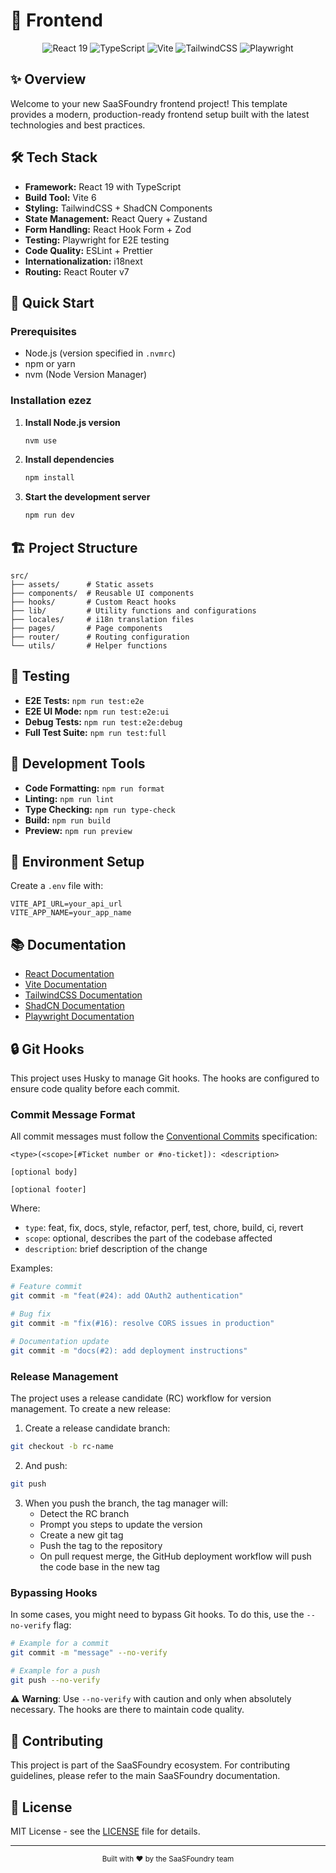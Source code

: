 # 🚀 Frontend

<div align="center">
  <img src="https://img.shields.io/badge/React-19-blue" alt="React 19" />
  <img src="https://img.shields.io/badge/TypeScript-5.7-blue" alt="TypeScript" />
  <img src="https://img.shields.io/badge/Vite-6.0-orange" alt="Vite" />
  <img src="https://img.shields.io/badge/TailwindCSS-3.4-blue" alt="TailwindCSS" />
  <img src="https://img.shields.io/badge/Playwright-1.51-green" alt="Playwright" />
</div>

## ✨ Overview

Welcome to your new SaaSFoundry frontend project! This template provides a modern, production-ready frontend setup built with the latest technologies and best practices.

## 🛠️ Tech Stack

- **Framework:** React 19 with TypeScript
- **Build Tool:** Vite 6
- **Styling:** TailwindCSS + ShadCN Components
- **State Management:** React Query + Zustand
- **Form Handling:** React Hook Form + Zod
- **Testing:** Playwright for E2E testing
- **Code Quality:** ESLint + Prettier
- **Internationalization:** i18next
- **Routing:** React Router v7

## 🚀 Quick Start

### Prerequisites

- Node.js (version specified in `.nvmrc`)
- npm or yarn
- nvm (Node Version Manager)

### Installation ezez

1. **Install Node.js version**

   ```bash
   nvm use
   ```

2. **Install dependencies**

   ```bash
   npm install
   ```

3. **Start the development server**
   ```bash
   npm run dev
   ```

## 🏗️ Project Structure

```
src/
├── assets/      # Static assets
├── components/  # Reusable UI components
├── hooks/       # Custom React hooks
├── lib/         # Utility functions and configurations
├── locales/     # i18n translation files
├── pages/       # Page components
├── router/      # Routing configuration
└── utils/       # Helper functions
```

## 🧪 Testing

- **E2E Tests:** `npm run test:e2e`
- **E2E UI Mode:** `npm run test:e2e:ui`
- **Debug Tests:** `npm run test:e2e:debug`
- **Full Test Suite:** `npm run test:full`

## 🔧 Development Tools

- **Code Formatting:** `npm run format`
- **Linting:** `npm run lint`
- **Type Checking:** `npm run type-check`
- **Build:** `npm run build`
- **Preview:** `npm run preview`

## 🔐 Environment Setup

Create a `.env` file with:

```env
VITE_API_URL=your_api_url
VITE_APP_NAME=your_app_name
```

## 📚 Documentation

- [React Documentation](https://react.dev)
- [Vite Documentation](https://vitejs.dev)
- [TailwindCSS Documentation](https://tailwindcss.com)
- [ShadCN Documentation](https://ui.shadcn.com)
- [Playwright Documentation](https://playwright.dev)

## 🔒 Git Hooks

This project uses Husky to manage Git hooks. The hooks are configured to ensure code quality before each commit.

### Commit Message Format

All commit messages must follow the [Conventional Commits](https://www.conventionalcommits.org/) specification:

```
<type>(<scope>[#Ticket number or #no-ticket]): <description>

[optional body]

[optional footer]
```

Where:

- `type`: feat, fix, docs, style, refactor, perf, test, chore, build, ci, revert
- `scope`: optional, describes the part of the codebase affected
- `description`: brief description of the change

Examples:

```bash
# Feature commit
git commit -m "feat(#24): add OAuth2 authentication"

# Bug fix
git commit -m "fix(#16): resolve CORS issues in production"

# Documentation update
git commit -m "docs(#2): add deployment instructions"
```

### Release Management

The project uses a release candidate (RC) workflow for version management. To create a new release:

1. Create a release candidate branch:

```bash
git checkout -b rc-name
```

2. And push:

```bash
git push
```

3. When you push the branch, the tag manager will:
   - Detect the RC branch
   - Prompt you steps to update the version
   - Create a new git tag
   - Push the tag to the repository
   - On pull request merge, the GitHub deployment workflow will push the code base in the new tag

### Bypassing Hooks

In some cases, you might need to bypass Git hooks. To do this, use the `--no-verify` flag:

```bash
# Example for a commit
git commit -m "message" --no-verify

# Example for a push
git push --no-verify
```

⚠️ **Warning**: Use `--no-verify` with caution and only when absolutely necessary. The hooks are there to maintain code quality.

## 🤝 Contributing

This project is part of the SaaSFoundry ecosystem. For contributing guidelines, please refer to the main SaaSFoundry documentation.

## 📜 License

MIT License - see the [LICENSE](LICENSE) file for details.

---

<div align="center">
  <sub>Built with ❤️ by the SaaSFoundry team</sub>
</div>
